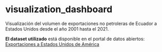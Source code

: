 # visualization_dashboard
Visualización del volumen de exportaciones no petroleras de Ecuador a Estados Unidos desde el año 2001 hasta el 2021.

**El dataset utilizado** está disponible en el portal de datos abiertos: [Exportaciones a Estados Unidos de América](https://datosabiertos.gob.ec/dataset/exportaciones-a-estados-unidos-de-america)
